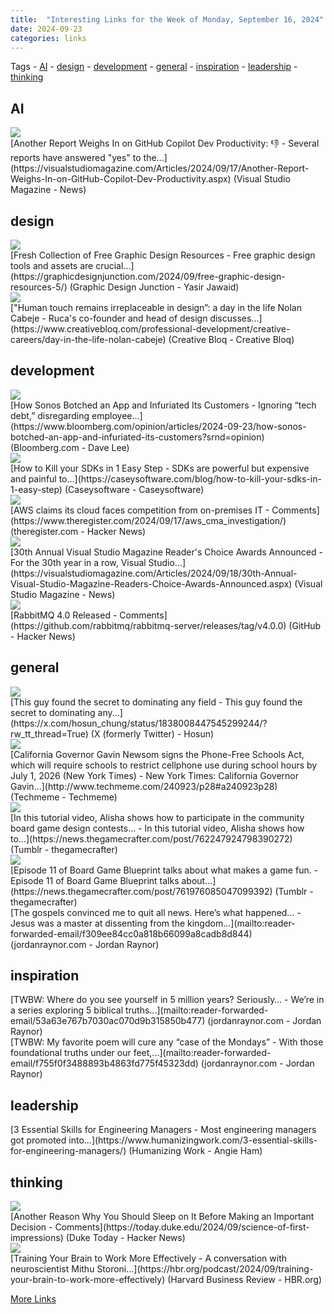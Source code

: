 ```yaml
---
title:  "Interesting Links for the Week of Monday, September 16, 2024"
date: 2024-09-23
categories: links
---
```


Tags  - [AI](#AI) - [design](#design) - [development](#development) - [general](#general) - [inspiration](#inspiration) - [leadership](#leadership) - [thinking](#thinking)


## AI
<div class="link-content"><img src='https://visualstudiomagazine.com/-/media/ECG/VirtualizationReview/Images/introimages2014/robot_typing.jpg' class="link-image"/>
<div class="link-text" markdown="1">
  [Another Report Weighs In on GitHub Copilot Dev Productivity: 👎 - Several reports have answered "yes" to the...](https://visualstudiomagazine.com/Articles/2024/09/17/Another-Report-Weighs-In-on-GitHub-Copilot-Dev-Productivity.aspx) (Visual Studio Magazine - News)
</div>
</div>

## design
<div class="link-content"><img src='https://graphicdesignjunction.com/wp-content/uploads/2024/09/free_graphic_design_resources_5.jpg' class="link-image"/>
<div class="link-text" markdown="1">
  [Fresh Collection of Free Graphic Design Resources - Free graphic design tools and assets are crucial...](https://graphicdesignjunction.com/2024/09/free-graphic-design-resources-5/) (Graphic Design Junction - Yasir Jawaid)
</div>
</div>
<div class="link-content"><img src='https://cdn.mos.cms.futurecdn.net/zS4pRXPiotVvHFZADL2sLk.jpg' class="link-image"/>
<div class="link-text" markdown="1">
  ["Human touch remains irreplaceable in design”: a day in the life Nolan Cabeje - Ruca's co-founder and head of design discusses...](https://www.creativebloq.com/professional-development/creative-careers/day-in-the-life-nolan-cabeje) (Creative Bloq - Creative Bloq)
</div>
</div>

## development
<div class="link-content"><img src='https://assets.bwbx.io/images/users/iqjWHBFdfxIU/i_pxaYduOU_Y/v1/1200x800.jpg' class="link-image"/>
<div class="link-text" markdown="1">
  [How Sonos Botched an App and Infuriated Its Customers - Ignoring “tech debt,” disregarding employee...](https://www.bloomberg.com/opinion/articles/2024-09-23/how-sonos-botched-an-app-and-infuriated-its-customers?srnd=opinion) (Bloomberg.com - Dave Lee)
</div>
</div>
<div class="link-content"><img src='https://caseysoftware.com/wp-content/uploads/2024/09/ai-generating-code.jpg' class="link-image"/>
<div class="link-text" markdown="1">
  [How to Kill your SDKs in 1 Easy Step - SDKs are powerful but expensive and painful to...](https://caseysoftware.com/blog/how-to-kill-your-sdks-in-1-easy-step) (Caseysoftware - Caseysoftware)
</div>
</div>
<div class="link-content"><img src='https://news.ycombinator.com/favicon.ico' class="link-image"/>
<div class="link-text" markdown="1">
  [AWS claims its cloud faces competition from on-premises IT - Comments](https://www.theregister.com/2024/09/17/aws_cma_investigation/) (theregister.com - Hacker News)
</div>
</div>
<div class="link-content"><img src='https://visualstudiomagazine.com/-/media/ECG/visualstudiomagazine/Images/IntroImages2018/trophy.jpeg' class="link-image"/>
<div class="link-text" markdown="1">
  [30th Annual Visual Studio Magazine Reader's Choice Awards Announced - For the 30th year in a row, Visual Studio...](https://visualstudiomagazine.com/Articles/2024/09/18/30th-Annual-Visual-Studio-Magazine-Readers-Choice-Awards-Announced.aspx) (Visual Studio Magazine - News)
</div>
</div>
<div class="link-content"><img src='https://news.ycombinator.com/favicon.ico' class="link-image"/>
<div class="link-text" markdown="1">
  [RabbitMQ 4.0 Released - Comments](https://github.com/rabbitmq/rabbitmq-server/releases/tag/v4.0.0) (GitHub - Hacker News)
</div>
</div>

## general
<div class="link-content"><img src='https://pbs.twimg.com/profile_images/1772371944358158336/DEd-Ty6U.jpg' class="link-image"/>
<div class="link-text" markdown="1">
  [This guy found the secret to dominating any field - This guy found the secret to dominating any...](https://x.com/hosun_chung/status/1838008447545299244/?rw_tt_thread=True) (X (formerly Twitter) - Hosun)
</div>
</div>
<div class="link-content"><img src='http://www.techmeme.com/240923/i28.jpg' class="link-image"/>
<div class="link-text" markdown="1">
  [California Governor Gavin Newsom signs the Phone-Free Schools Act, which will require schools to restrict cellphone use during school hours by July 1, 2026 (New York Times) -   New York Times: California Governor Gavin...](http://www.techmeme.com/240923/p28#a240923p28) (Techmeme - Techmeme)
</div>
</div>
<div class="link-content"><img src='https://64.media.tumblr.com/avatar_ff1bfe15f7f9_128.pnj' class="link-image"/>
<div class="link-text" markdown="1">
  [In this tutorial video, Alisha shows how to participate in the community board game design contests… - In this tutorial video, Alisha shows how to...](https://news.thegamecrafter.com/post/762247924798390272) (Tumblr - thegamecrafter)
</div>
</div>
<div class="link-content"><img src='https://64.media.tumblr.com/avatar_ff1bfe15f7f9_128.pnj' class="link-image"/>
<div class="link-text" markdown="1">
  [Episode 11 of Board Game Blueprint talks about what makes a game fun. - Episode 11 of Board Game Blueprint talks about...](https://news.thegamecrafter.com/post/761976085047099392) (Tumblr - thegamecrafter)
</div>
</div>
<div class="link-content"><div class="link-text" markdown="1">
  [The gospels convinced me to quit all news. Here’s what happened… - Jesus was a master at dissenting from the kingdom...](mailto:reader-forwarded-email/f309ee84cc0a818b66099a8cadb8d844) (jordanraynor.com - Jordan Raynor)
</div>
</div>

## inspiration
<div class="link-content"><div class="link-text" markdown="1">
  [TWBW: Where do you see yourself in 5 million years? Seriously… - We’re in a series exploring 5 biblical truths...](mailto:reader-forwarded-email/53a63e767b7030ac070d9b315850b477) (jordanraynor.com - Jordan Raynor)
</div>
</div>
<div class="link-content"><div class="link-text" markdown="1">
  [TWBW: My favorite poem will cure any “case of the Mondays” - With those foundational truths under our feet,...](mailto:reader-forwarded-email/f755f0f3488893b4863fd775f45323dd) (jordanraynor.com - Jordan Raynor)
</div>
</div>

## leadership
<div class="link-content"><div class="link-text" markdown="1">
  [3 Essential Skills for Engineering Managers - Most engineering managers got promoted into...](https://www.humanizingwork.com/3-essential-skills-for-engineering-managers/) (Humanizing Work - Angie Ham)
</div>
</div>

## thinking
<div class="link-content"><img src='https://news.ycombinator.com/favicon.ico' class="link-image"/>
<div class="link-text" markdown="1">
  [Another Reason Why You Should Sleep on It Before Making an Important Decision - Comments](https://today.duke.edu/2024/09/science-of-first-impressions) (Duke Today - Hacker News)
</div>
</div>
<div class="link-content"><img src='https://hbr.org/favicon.ico' class="link-image"/>
<div class="link-text" markdown="1">
  [Training Your Brain to Work More Effectively - A conversation with neuroscientist Mithu Storoni...](https://hbr.org/podcast/2024/09/training-your-brain-to-work-more-effectively) (Harvard Business Review - HBR.org)
</div>
</div>



[More Links](/links)
